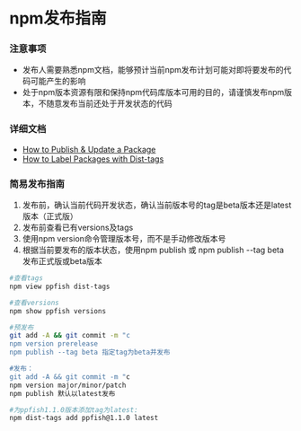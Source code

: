 # npm发布指南

### 注意事项
- 发布人需要熟悉npm文档，能够预计当前npm发布计划可能对即将要发布的代码可能产生的影响
- 处于npm版本资源有限和保持npm代码库版本可用的目的，请谨慎发布npm版本，不随意发布当前还处于开发状态的代码

### 详细文档
- [How to Publish & Update a Package](https://docs.npmjs.com/getting-started/publishing-npm-packages)
- [How to Label Packages with Dist-tags](https://docs.npmjs.com/getting-started/using-tags)

### 简易发布指南
1. 发布前，确认当前代码开发状态，确认当前版本号的tag是beta版本还是latest版本（正式版）
2. 发布前查看已有versions及tags
3. 使用npm version命令管理版本号，而不是手动修改版本号
4. 根据当前要发布的版本状态，使用npm publish 或 npm publish --tag beta 发布正式版或beta版本

```bash
#查看tags
npm view ppfish dist-tags

#查看versions
npm show ppfish versions

#预发布
git add -A && git commit -m "c
npm version prerelease
npm publish --tag beta 指定tag为beta并发布

#发布：
git add -A && git commit -m "c
npm version major/minor/patch
npm publish 默认以latest发布

#为ppfish1.1.0版本添加tag为latest:
npm dist-tags add ppfish@1.1.0 latest
```


